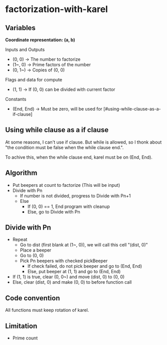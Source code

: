 # factorization-with-karel

## Variables

**Coordinate representation: (a, b)**

Inputs and Outputs
- (0, 0) -> The number to factorize
- (1~, 0) -> Prime factors of the number
- (0, 1~) -> Copies of (0, 0)

Flags and data for compute
- (1, 1) -> If (0, 0) can be divided with current factor

Constants
- (End, End) -> Must be zero, will be used for [#using-while-clause-as-a-if-clause]

## Using while clause as a if clause

At some reasons, I can't use if clause. But while is allowed, so I thonk about "the condition must be false when the while clause end.".

To achive this, when the while clause end, karel must be on (End, End).

## Algorithm

- Put beepers at count to factorize (This will be input)
- Divide with Pn
    - If number is not divided, progress to Divide with Pn+1
    - Else
        - If (0, 0) == 1, End program with cleanup
        - Else, go to Divide with Pn

## Divide with Pn

- Repeat
    - Go to dist (first blank at (1~, 0)), we will call this cell "(dist, 0)"
    - Place a beeper
    - Go to (0, 0)
    - Pick Pn beepers with checked pickBeeper
        - If check failed, do not pick beeper and go to (End, End)
        - Else, put beeper at (1, 1) and go to (End, End)
- If (1, 1) is true, clear (0, 0~) and move (dist, 0) to (0, 0)
- Else, clear (dist, 0) and make (0, 0) to before function call

## Code convention

All functions must keep rotation of karel.

## Limitation

- Prime count